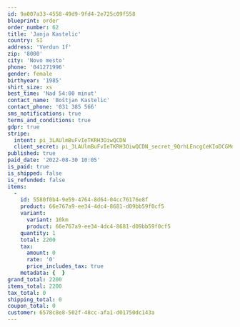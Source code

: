 ```yaml
---
id: 9a007a33-4558-49d9-9fd4-2e725c09f558
blueprint: order
order_number: 62
title: 'Janja Kastelic'
country: SI
address: 'Verdun 1f'
zip: '8000'
city: 'Novo mesto'
phone: '041271996'
gender: female
birthyear: '1985'
shirt_size: xs
best_time: 'Nad 54:00 minut'
contact_name: 'Boštjan Kastelic'
contact_phone: '031 385 566'
sms_notifications: true
terms_and_conditions: true
gdpr: true
stripe:
  intent: pi_3LAUlmBuFvIeTKRH3OiwQCDN
  client_secret: pi_3LAUlmBuFvIeTKRH3OiwQCDN_secret_9QrhLEncgCeKIoDCGMdvwSgYX
published: true
paid_date: '2022-08-30 10:05'
is_paid: true
is_shipped: false
is_refunded: false
items:
  -
    id: 5580f0b4-9e59-4764-8d64-04cc76176e8f
    product: 66e767a9-ee34-4dc4-8681-d09bb59f0cf5
    variant:
      variant: 10km
      product: 66e767a9-ee34-4dc4-8681-d09bb59f0cf5
    quantity: 1
    total: 2200
    tax:
      amount: 0
      rate: '0'
      price_includes_tax: true
    metadata: {  }
grand_total: 2200
items_total: 2200
tax_total: 0
shipping_total: 0
coupon_total: 0
customer: 6578c8e8-502f-48cc-afa1-d01750dc143a
---
```

